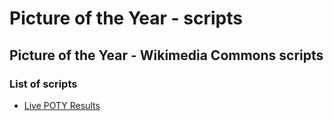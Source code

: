 # Picture of the Year - scripts
## Picture of the Year - Wikimedia Commons scripts
### List of scripts
- [Live POTY Results](https://commons.wikimedia.org/wiki/User:Eatcha/2019/Picture-of-the-Year-Round-1-Real-Time-Results)
